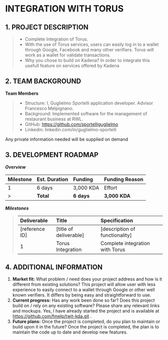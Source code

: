 # INTEGRATION WITH TORUS

## 1. PROJECT DESCRIPTION

>- Complete Integration of Torus.
>- With the use of Torus services, users can easily log in to a wallet through Google, Facebook and many other verifiers. Torus will work as a wallet for validate transactions.
>- Why you chose to build on Kadena? In order to integrate this usefull feature on services offered by Kadena

## 2. TEAM BACKGROUND

**Team Members**

>- Structure: I, Guglielmo Sportelli application developer. Advisor Francesco Melpignano.
>- Background: Implemented software for the management of restaurant business at RWL.
>- GitHub: https://github.com/sportelliguglielmo
>- Linkedin: linkedin.com/in/guglielmo-sportelli

Any private information needed will be supplied on demand 

## 3. DEVELOPMENT ROADMAP

***Overview***

| Milestone   | Est. Duration | Funding      | Funding Reason |                   
| :---------- | :------------ | :------------| :--------------| 
| 1           | 6 days        | 3,000 KDA    | Effort         |    
>| **Total**  | **6 days**    | **3,000 KDA**|                |


***Milestones***

>| Deliverable    | Title                  | Specification                    |
>| :------------- | :--------------------- | :--------------------------------|
>| [reference ID] | [title of deliverable] | [description of functionality]   |
>| 1              | Torus Integration      | Complete integration with Torus  |


## 4. ADDITIONAL INFORMATION

1. **Market fit:** What problem / need does your project address and how is it different from existing solutions? This project will allow user with less experience to easily connect to a wallet through Google or other well known verifiers. It differs by being easy and straightforward to use.
2. **Current progress:** Has any work been done so far? Does this project build on / rely on any existing software? Please share any relevant links and mockups.
 Yes, I have already started the project and is available at https://github.com/fmelp/twit-kda.git .
3. **Future plans:** Once the project is completed, do you plan to maintain or build upon it in the future?
  Once the project is completed, the plan is to maintain the code up to date and develop new features.
